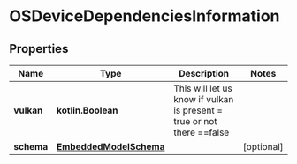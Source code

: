 
# OSDeviceDependenciesInformation

## Properties
Name | Type | Description | Notes
------------ | ------------- | ------------- | -------------
**vulkan** | **kotlin.Boolean** | This will let us know if vulkan is present &#x3D; true or not there &#x3D;&#x3D;false | 
**schema** | [**EmbeddedModelSchema**](EmbeddedModelSchema.md) |  |  [optional]



